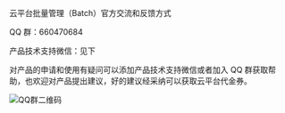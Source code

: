 云平台批量管理（Batch）官方交流和反馈方式

QQ 群：660470684

产品技术支持微信：见下


对产品的申请和使用有疑问可以添加产品技术支持微信或者加入 QQ 群获取帮助，也欢迎对产品提出建议，好的建议经采纳可以获取云平台代金券。

![QQ群二维码](http://imgcache.tce.fsphere.cn/image/mc.qcloudimg.com/static/img/5ce4ed6aef77a7a963c79e19cdf4b81f/1.png)
